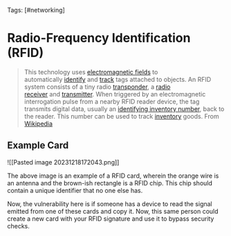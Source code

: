 Tags: [#networking]

# Radio-Frequency Identification (RFID)

>This technology uses [electromagnetic fields](https://en.wikipedia.org/wiki/Electromagnetic_field "Electromagnetic field") to automatically [identify](https://en.wikipedia.org/wiki/Automatic_identification_system "Automatic identification system") and [track](https://en.wikipedia.org/wiki/Tracking_system "Tracking system") tags attached to objects. An RFID system consists of a tiny radio [transponder](https://en.wikipedia.org/wiki/Transponder "Transponder"), a [radio receiver](https://en.wikipedia.org/wiki/Radio_receiver "Radio receiver") and [transmitter](https://en.wikipedia.org/wiki/Transmitter "Transmitter"). When triggered by an electromagnetic interrogation pulse from a nearby RFID reader device, the tag transmits digital data, usually an [identifying inventory number](https://en.wikipedia.org/wiki/Identifier "Identifier"), back to the reader. This number can be used to track [inventory](https://en.wikipedia.org/wiki/Inventory "Inventory") goods.
>From [Wikipedia](https://en.wikipedia.org/wiki/Radio-frequency_identification)

## Example Card

![[Pasted image 20231218172043.png]]

The above image is an example of a RFID card, wherein the orange wire is an antenna and the brown-ish rectangle is a RFID chip. This chip should contain a unique identifier that no one else has.

Now, the vulnerability here is if someone has a device to read the signal emitted from one of these cards and copy it. Now, this same person could create a new card with your RFID signature and use it to bypass security checks.
